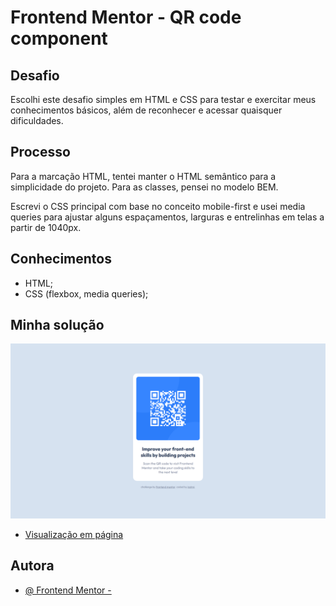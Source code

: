 # Frontend Mentor - QR code component

## Desafio
Escolhi este desafio simples em HTML e CSS para testar e exercitar meus conhecimentos básicos, além de reconhecer e acessar quaisquer dificuldades.

## Processo
Para a marcação HTML, tentei manter o HTML semântico para a simplicidade do projeto. Para as classes, pensei no modelo BEM.

Escrevi o CSS principal com base no conceito mobile-first e usei media queries para ajustar alguns espaçamentos, larguras e entrelinhas em telas a partir de 1040px.

## Conhecimentos
- HTML;
- CSS (flexbox, media queries);

## Minha solução
![Solução desktop](./design/desktop-screenshot.png)
- [Visualização em página](https://instmi.github.io/qr-code-component-main/)

## Autora
- [@ Frontend Mentor - ](https://www.frontendmentor.io/profile/instmi)
